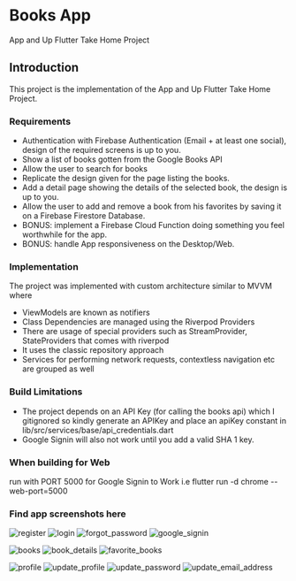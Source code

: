 # Books App

App and Up Flutter Take Home Project

## Introduction

This project is the implementation of the App and Up Flutter Take Home Project.

### Requirements

-   Authentication with Firebase Authentication (Email + at least one social), design of the required screens is up to you.
-   Show a list of books gotten from the Google Books API
-   Allow the user to search for books
-   Replicate the design given for the page listing the books.
-   Add a detail page showing the details of the selected book, the design is up to you.
-   Allow the user to add and remove a book from his favorites by saving it on a Firebase Firestore Database.
-   BONUS: implement a Firebase Cloud Function doing something you feel worthwhile for the app.
-   BONUS: handle App responsiveness on the Desktop/Web.

### Implementation

The project was implemented with custom architecture similar to MVVM where
-   ViewModels are known as notifiers
-   Class Dependencies are managed using the Riverpod Providers
-   There are usage of special providers such as StreamProvider, StateProviders that comes with riverpod
-   It uses the classic repository approach
-   Services for performing network requests, contextless navigation etc are grouped as well

### Build Limitations

-   The project depends on an API Key (for calling the books api) which I gitignored so kindly generate an APIKey and place an apiKey constant in lib/src/services/base/api_credentials.dart 
-   Google Signin will also not work until you add a valid SHA 1 key.

### When building for Web

run with PORT 5000 for Google Signin to Work i.e flutter run -d chrome --web-port=5000

### Find app screenshots here

![register](https://user-images.githubusercontent.com/50176100/137649903-6ebe2f8b-c228-4ecb-984f-0618e743acd4.jpeg)
![login](https://user-images.githubusercontent.com/50176100/137649905-68a2c42e-445b-48b2-836d-6dadfa465933.jpeg)
![forgot_password](https://user-images.githubusercontent.com/50176100/137649904-3fd2def7-17f1-40d3-8c0e-5a546deb9d5f.jpeg)
![google_signin](https://user-images.githubusercontent.com/50176100/137649906-36ac93e1-58ac-4abc-9797-b4b53c2aede8.jpeg)

![books](https://user-images.githubusercontent.com/50176100/137649907-7e42b14d-8172-48bb-a288-ba8058b31e59.jpeg)
![book_details](https://user-images.githubusercontent.com/50176100/137649908-7afda413-6b85-4084-87f3-3d3879b9b4b6.jpeg)
![favorite_books](https://user-images.githubusercontent.com/50176100/137649892-3bcec5df-4035-42be-b064-29b3f7ee0d12.jpeg)

![profile](https://user-images.githubusercontent.com/50176100/137649898-4e2ef423-dfc4-4eb0-ba79-09aaa33d609f.jpeg)
![update_profile](https://user-images.githubusercontent.com/50176100/137649899-14545476-9295-4ba4-94e7-8da9016df998.jpeg)
![update_password](https://user-images.githubusercontent.com/50176100/137649901-00701493-962a-4f9a-8273-de84681eef64.jpeg)
![update_email_address](https://user-images.githubusercontent.com/50176100/137649902-dc088a88-ac64-4cdf-b663-20a43ac19475.jpeg)
